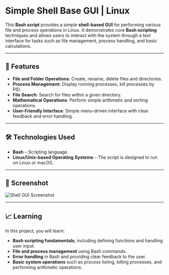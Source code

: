 # Simple Shell Base GUI | Linux

This **Bash script** provides a simple **shell-based GUI** for performing various file and process operations in Linux. It demonstrates core **Bash scripting** techniques and allows users to interact with the system through a text interface for tasks such as file management, process handling, and basic calculations.

---

## 🚀 Features

* **File and Folder Operations**: Create, rename, delete files and directories.
* **Process Management**: Display running processes, kill processes by PID.
* **File Search**: Search for files within a given directory.
* **Mathematical Operations**: Perform simple arithmetic and sorting operations.
* **User-Friendly Interface**: Simple menu-driven interface with clear feedback and error handling.

---

## 🛠 Technologies Used

* **Bash** – Scripting language.
* **Linux/Unix-based Operating Systems** – The script is designed to run on Linux or macOS.

---

## 📸 Screenshot

![Shell GUI Screenshot](001.png)

---

## 📈 Learning

In this project, you will learn:

* **Bash scripting fundamentals**, including defining functions and handling user input.
* **File and process management** using Bash commands.
* **Error handling** in Bash and providing clear feedback to the user.
* **Basic system operations** such as process listing, killing processes, and performing arithmetic operations.
